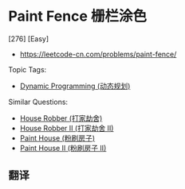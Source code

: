# Paint Fence 栅栏涂色

[276] [Easy]

- https://leetcode-cn.com/problems/paint-fence/

Topic Tags:

- [Dynamic Programming (动态规划)](https://leetcode-cn.com/tag/dynamic-programming/)

Similar Questions:

- [House Robber (打家劫舍)](https://leetcode-cn.com/problems/house-robber/)
- [House Robber II (打家劫舍 II)](https://leetcode-cn.com/problems/house-robber-ii/)
- [Paint House (粉刷房子)](https://leetcode-cn.com/problems/paint-house/)
- [Paint House II (粉刷房子 II)](https://leetcode-cn.com/problems/paint-house-ii/)

## 翻译

